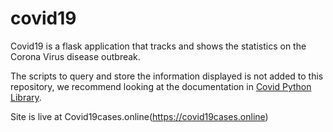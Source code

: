 # covid19

Covid19 is a flask application that tracks and shows the statistics on the Corona Virus disease outbreak. 

The scripts to query and store the information displayed is not added to this repository, we recommend looking at the documentation in [Covid Python Library](https://pypi.org/project/covid/).

Site is live at Covid19cases.online(https://covid19cases.online)
